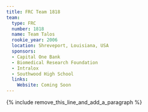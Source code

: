 ```yaml
---
title: FRC Team 1818
team:
  type: FRC
  number: 1818
  name: Team Talos
  rookie_year: 2006
  location: Shreveport, Louisiana, USA
  sponsors:
  - Capital One Bank
  - Biomedical Research Foundation
  - Intralox
  - Southwood High School
  links:
    Website: Coming Soon
---
```


{% include remove_this_line_and_add_a_paragraph %}